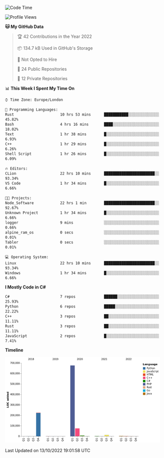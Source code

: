 <!--START_SECTION:waka-->
![Code Time](http://img.shields.io/badge/Code%20Time-312%20hrs%2021%20mins-blue)

![Profile Views](http://img.shields.io/badge/Profile%20Views-1-blue)

**🐱 My GitHub Data** 

> 🏆 42 Contributions in the Year 2022
 > 
> 📦 134.7 kB Used in GitHub's Storage 
 > 
> 🚫 Not Opted to Hire
 > 
> 📜 24 Public Repositories 
 > 
> 🔑 12 Private Repositories  
 > 
📊 **This Week I Spent My Time On** 

```text
⌚︎ Time Zone: Europe/London

💬 Programming Languages: 
Rust                     10 hrs 53 mins      ███████████░░░░░░░░░░░░░░   45.82% 
Bash                     4 hrs 16 mins       ████░░░░░░░░░░░░░░░░░░░░░   18.02% 
Text                     1 hr 38 mins        █░░░░░░░░░░░░░░░░░░░░░░░░   6.93% 
C++                      1 hr 29 mins        █░░░░░░░░░░░░░░░░░░░░░░░░   6.26% 
Shell Script             1 hr 26 mins        █░░░░░░░░░░░░░░░░░░░░░░░░   6.09%

🔥 Editors: 
CLion                    22 hrs 10 mins      ███████████████████████░░   93.34% 
VS Code                  1 hr 34 mins        █░░░░░░░░░░░░░░░░░░░░░░░░   6.66%

🐱‍💻 Projects: 
Node_Software            22 hrs 1 min        ███████████████████████░░   92.67% 
Unknown Project          1 hr 34 mins        █░░░░░░░░░░░░░░░░░░░░░░░░   6.66% 
logger                   9 mins              ░░░░░░░░░░░░░░░░░░░░░░░░░   0.66% 
alpine_ram_os            0 secs              ░░░░░░░░░░░░░░░░░░░░░░░░░   0.01% 
Tabler                   0 secs              ░░░░░░░░░░░░░░░░░░░░░░░░░   0.01%

💻 Operating System: 
Linux                    22 hrs 10 mins      ███████████████████████░░   93.34% 
Windows                  1 hr 34 mins        █░░░░░░░░░░░░░░░░░░░░░░░░   6.66%

```

**I Mostly Code in C#** 

```text
C#                       7 repos             ██████░░░░░░░░░░░░░░░░░░░   25.93% 
Python                   6 repos             █████░░░░░░░░░░░░░░░░░░░░   22.22% 
C++                      3 repos             ██░░░░░░░░░░░░░░░░░░░░░░░   11.11% 
Rust                     3 repos             ██░░░░░░░░░░░░░░░░░░░░░░░   11.11% 
JavaScript               2 repos             █░░░░░░░░░░░░░░░░░░░░░░░░   7.41%

```


**Timeline**

![Chart not found](https://raw.githubusercontent.com/Jirubizu/Jirubizu/master/charts/bar_graph.png) 


 Last Updated on 13/10/2022 19:01:58 UTC
<!--END_SECTION:waka-->